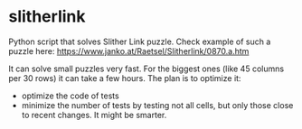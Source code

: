 # slitherlink
Python script that solves Slither Link puzzle. Check example of such a puzzle here: https://www.janko.at/Raetsel/Slitherlink/0870.a.htm

It can solve small puzzles very fast. For the biggest ones (like 45 columns per 30 rows) it can take a few hours. The plan is to optimize it:
- optimize the code of tests
- minimize the number of tests by testing not all cells, but only those close to recent changes. It might be smarter.
